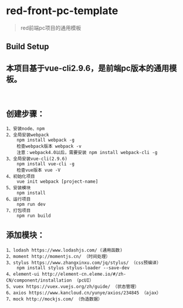 # red-front-pc-template

> red前端pc项目的通用模板

## Build Setup

## 本项目基于vue-cli2.9.6，是前端pc版本的通用模板。
​
## 创建步骤：
    1、安装node、npm
    2、全局安装webpack
        npm install webpack -g
        检查webpack版本 webpack -v
        注意：webpack4.0以后，需要安装 npm install webpack-cli -g
    3、全局安装vue-cli(2.9.6)
        npm install vue-cli -g
        检查vue版本 vue -V
    4、初始化项目
        vue init webpack [project-name]
    5、安装模块
        npm install
    6、运行项目
        npm run dev
    7、打包项目
        npm run build
## 添加模块：
    1、lodash https://www.lodashjs.com/ (通用函数)
    2、moment http://momentjs.cn/ （时间处理）
    3、stylus https://www.zhangxinxu.com/jq/stylus/ （css预编译）
        npm install stylus stylus-loader --save-dev
    4、element-ui http://element-cn.eleme.io/#/zh-CN/component/installation （pcUI）
    5、vuex https://vuex.vuejs.org/zh/guide/ （状态管理）
    6、axios https://www.kancloud.cn/yunye/axios/234845 （ajax）
    7、mock http://mockjs.com/ （伪造数据）

